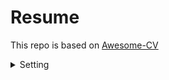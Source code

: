 # Resume

This repo is based on [Awesome-CV](https://github.com/posquit0/Awesome-CV)

<details>
<summary>Setting</summary>

## Setting
1. Install VScode
2. Install latex-workshop
    ```bash
    code --install-extension James-Yu.latex-workshop
    ```
3. Add the following configuration in `settings.json` (`File > Preferences > Settings` or `Ctrl + ,`)
    ```json
    {
        ...

        "latex-workshop.latex.recipe.default": "latexmk (xelatex)",

        ...
    }
    ```

</details>
